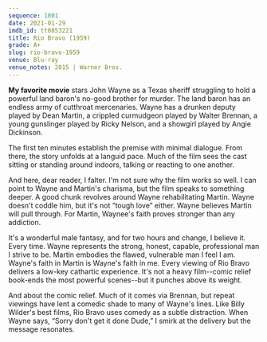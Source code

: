 ```yaml
---
sequence: 1001
date: 2021-01-29
imdb_id: tt0053221
title: Rio Bravo (1959)
grade: A+
slug: rio-bravo-1959
venue: Blu-ray
venue_notes: 2015 | Warner Bros.
---
```


**My favorite movie** stars John Wayne as a Texas sheriff struggling to hold a powerful land baron's no-good brother for murder. <!-- end --> The land baron has an endless army of cutthroat mercenaries. Wayne has a drunken deputy played by Dean Martin, a crippled curmudgeon played by Walter Brennan, a young gunslinger played by Ricky Nelson, and a showgirl played by Angie Dickinson.

The first ten minutes establish the premise with minimal dialogue. From there, the story unfolds at a languid pace. Much of the film sees the cast sitting or standing around indoors, talking or reacting to one another.

And here, dear reader, I falter. I'm not sure why the film works so well. I can point to Wayne and Martin's charisma, but the film speaks to something deeper. A good chunk revolves around Wayne rehabilitating Martin. Wayne doesn't coddle him, but it's not “tough love” either. Wayne believes Martin will pull through. For Martin, Waynee's faith proves stronger than any addiction.

It's a wonderful male fantasy, and for two hours and change, I believe it. Every time. Wayne represents the strong, honest, capable, professional man I strive to be. Martin embodies the flawed, vulnerable man I feel I am. Wayne's faith in Martin is Wayne's faith in me. Every viewing of Rio Bravo delivers a low-key cathartic experience. It's not a heavy film--comic relief book-ends the most powerful scenes--but it punches above its weight.

And about the comic relief. Much of it comes via Brennan, but repeat viewings have lent a comedic shade to many of Wayne's lines. Like Billy Wilder's best films, Rio Bravo uses comedy as a subtle distraction. When Wayne says, “Sorry don't get it done Dude,” I smirk at the delivery but the message resonates.